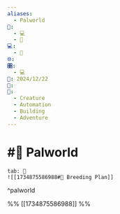 ```yaml
---
aliases:
  - Palworld
📁:
  - 💻
  - 🎲
💻:
  - 🎲
🌐: 
🎛️:
  - 💻
📅: 2024/12/22
🔀: 
🎲:
  - Creature
  - Automation
  - Building
  - Adventure
---
```

# #🎲 Palworld

```tabs
tab: 🔀
![[1734875586988#🔀 Breeding Plan]]
```

^palworld

%%
[[1734875586988]]
%%